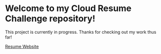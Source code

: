 # Welcome to my Cloud Resume Challenge repository!

This project is currently in progress. Thanks for checking out my work thus far!

[Resume Website](https://www.resumebycm.com)

